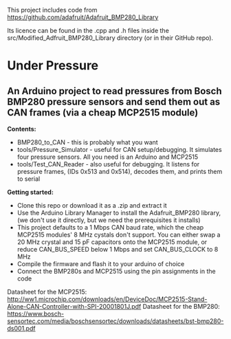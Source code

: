 This project includes code from https://github.com/adafruit/Adafruit_BMP280_Library

Its licence can be found in the .cpp and .h files inside the src/Modified_Adfruit_BMP280_Library directory (or in their GitHub repo).

# Under Pressure

## An Arduino project to read pressures from Bosch BMP280 pressure sensors and send them out as CAN frames (via a cheap MCP2515 module)

**Contents:**
- BMP280_to_CAN - this is probably what you want
- tools/Pressure_Simulator - useful for CAN setup/debugging. It simulates four pressure sensors. All you need is an Arduino and MCP2515
- tools/Test_CAN_Reader - also useful for debugging. It listens for pressure frames, (IDs 0x513 and 0x514), decodes them, and prints them to serial

**Getting started:**
- Clone this repo or download it as a .zip and extract it
- Use the Arduino Library Manager to install the Adafruit_BMP280 library, (we don't use it directly, but we need the prerequisites it installs)
- This project defaults to a 1 Mbps CAN baud rate, which the cheap MCP2515 modules' 8 MHz cystals don't support. You can either swap a 20 MHz crystal and 15 pF capacitors onto the MCP2515 module, or reduce CAN_BUS_SPEED below 1 Mbps and set CAN_BUS_CLOCK to 8 MHz 
- Compile the firmware and flash it to your arduino of choice
- Connect the BMP280s and MCP2515 using the pin assignments in the code

Datasheet for the MCP2515: http://ww1.microchip.com/downloads/en/DeviceDoc/MCP2515-Stand-Alone-CAN-Controller-with-SPI-20001801J.pdf
Datasheet for the BMP280: https://www.bosch-sensortec.com/media/boschsensortec/downloads/datasheets/bst-bmp280-ds001.pdf
